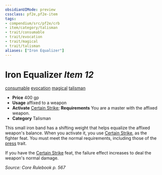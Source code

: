```yaml
---
obsidianUIMode: preview
cssclass: pf2e,pf2e-item
tags:
- compendium/src/pf2e/crb
- item/category/talisman
- trait/consumable
- trait/evocation
- trait/magical
- trait/talisman
aliases: ["Iron Equalizer"]
---
```

# Iron Equalizer *Item 12*  
[consumable](../../../rules/traits/consumable.md)  [evocation](../../../rules/traits/evocation.md)  [magical](../../../rules/traits/magical.md)  [talisman](../../../rules/traits/talisman.md)  

- **Price** 400 gp
- **Usage** affixed to a weapon
- **Activate** [Certain Strike](../../feats/certain-strike.md); **Requirements** You are a master with the affixed weapon.
- **Category** Talisman

This small iron band has a shifting weight that helps equalize the affixed weapon's balance. When you activate it, you use [Certain Strike](../../feats/certain-strike.md), as the fighter feat. You must meet the normal requirements, including those of the [press](../../../rules/traits/press.md) trait.

If you have the [Certain Strike](../../feats/certain-strike.md) feat, the failure effect increases to deal the weapon's normal damage.

*Source: Core Rulebook p. 567*